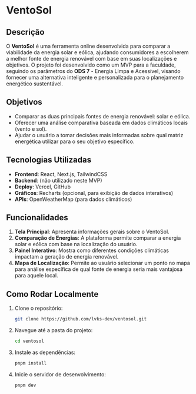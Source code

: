 # VentoSol

## Descrição

O **VentoSol** é uma ferramenta online desenvolvida para comparar a viabilidade da energia solar e eólica, ajudando consumidores a escolherem a melhor fonte de energia renovável com base em suas localizações e objetivos. O projeto foi desenvolvido como um MVP para a faculdade, seguindo os parâmetros do **ODS 7** - Energia Limpa e Acessível, visando fornecer uma alternativa inteligente e personalizada para o planejamento energético sustentável.

## Objetivos

- Comparar as duas principais fontes de energia renovável: solar e eólica.
- Oferecer uma análise comparativa baseada em dados climáticos locais (vento e sol).
- Ajudar o usuário a tomar decisões mais informadas sobre qual matriz energética utilizar para o seu objetivo específico.

## Tecnologias Utilizadas

- **Frontend**: React, Next.js, TailwindCSS
- **Backend**: (não utilizado neste MVP)
- **Deploy**: Vercel, GitHub
- **Gráficos**: Recharts (opcional, para exibição de dados interativos)
- **APIs**: OpenWeatherMap (para dados climáticos)

## Funcionalidades

1. **Tela Principal**: Apresenta informações gerais sobre o VentoSol.
2. **Comparação de Energias**: A plataforma permite comparar a energia solar e eólica com base na localização do usuário.
3. **Painel Interativo**: Mostra como diferentes condições climáticas impactam a geração de energia renovável.
4. **Mapa de Localização**: Permite ao usuário selecionar um ponto no mapa para análise específica de qual fonte de energia seria mais vantajosa para aquele local.

## Como Rodar Localmente

1. Clone o repositório:
   ```bash
   git clone https://github.com/lvks-dev/ventosol.git
   ```
2. Navegue até a pasta do projeto:
   ```bash
   cd ventosol
   ```
3. Instale as dependências:
   ```bash
   pnpm install
   ```
4. Inicie o servidor de desenvolvimento:
   ```bash
   pnpm dev
   ```
